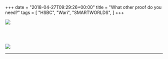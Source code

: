 +++
date = "2018-04-27T09:29:26+00:00"
title = "What other proof do you need?"
tags = [
    "HSBC",
    "Wari",
    "SMARTWORLDS",
]
+++
<div class="container" style="width:auto">
  <a target="blank" href="https://image.ibb.co/kwGv0d/km2hsbc.jpg">
    <img src="https://image.ibb.co/kwGv0d/km2hsbc.jpg" style="max-width:100%">
  </a>
</div>

<br></br>
<div class="container" style="width:auto">
  <a target="blank" href="https://image.ibb.co/dGo8Ld/km2tam.jpg">
    <img src="https://image.ibb.co/dGo8Ld/km2tam.jpg" style="max-width:100%">
  </a>
</div>

<!--more-->
<hr>
